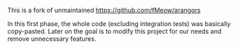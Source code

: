 This is a fork of unmaintained https://github.com/fMeow/arangors

In this first phase, the whole code (excluding integration tests) was basically copy-pasted. Later on the goal is to modify this project for our needs and remove unnecessary features.

